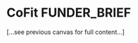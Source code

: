 <!-- status: stub; target: 150+ words -->
# CoFit FUNDER_BRIEF

[...see previous canvas for full content...]

